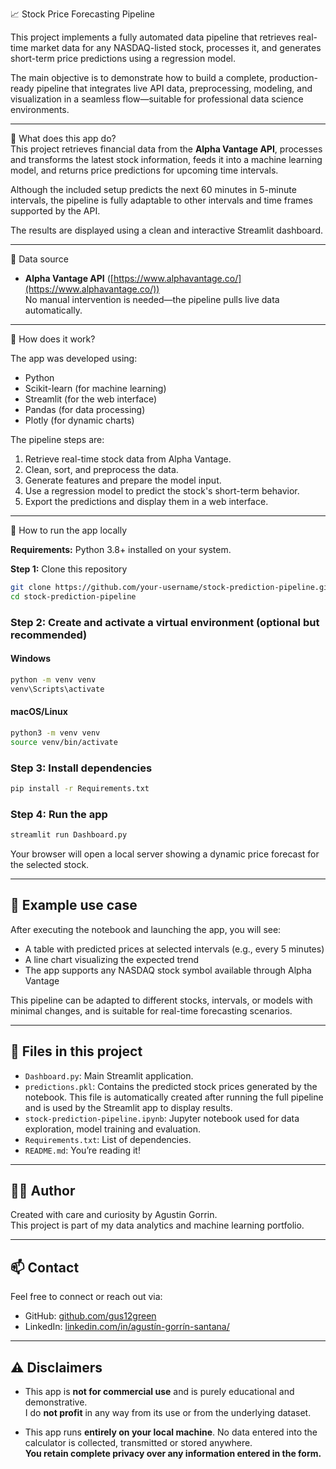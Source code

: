 📈 Stock Price Forecasting Pipeline  

This project implements a fully automated data pipeline that retrieves real-time market data for any NASDAQ-listed stock, processes it, and generates short-term price predictions using a regression model.  

The main objective is to demonstrate how to build a complete, production-ready pipeline that integrates live API data, preprocessing, modeling, and visualization in a seamless flow—suitable for professional data science environments.

---

📌 What does this app do?  
This project retrieves financial data from the **Alpha Vantage API**, processes and transforms the latest stock information, feeds it into a machine learning model, and returns price predictions for upcoming time intervals.  

Although the included setup predicts the next 60 minutes in 5-minute intervals, the pipeline is fully adaptable to other intervals and time frames supported by the API.

The results are displayed using a clean and interactive Streamlit dashboard.

---

📁 Data source  
- **Alpha Vantage API** ([https://www.alphavantage.co/](https://www.alphavantage.co/))  
No manual intervention is needed—the pipeline pulls live data automatically.

---

🧠 How does it work?  

The app was developed using:

- Python
- Scikit-learn (for machine learning)
- Streamlit (for the web interface)
- Pandas (for data processing)
- Plotly (for dynamic charts)

The pipeline steps are:

1. Retrieve real-time stock data from Alpha Vantage.
2. Clean, sort, and preprocess the data.
3. Generate features and prepare the model input.
4. Use a regression model to predict the stock's short-term behavior.
5. Export the predictions and display them in a web interface.

---

🚀 How to run the app locally  

**Requirements:** Python 3.8+ installed on your system.

**Step 1:** Clone this repository  
```bash
git clone https://github.com/your-username/stock-prediction-pipeline.git
cd stock-prediction-pipeline
```
### Step 2: Create and activate a virtual environment (optional but recommended)

#### Windows
```bash
python -m venv venv
venv\Scripts\activate
```

#### macOS/Linux
```bash
python3 -m venv venv
source venv/bin/activate
```

### Step 3: Install dependencies
```bash
pip install -r Requirements.txt
```

### Step 4: Run the app
```bash
streamlit run Dashboard.py
```

Your browser will open a local server showing a dynamic price forecast for the selected stock.

---

## 🧪 Example use case

After executing the notebook and launching the app, you will see:

- A table with predicted prices at selected intervals (e.g., every 5 minutes)
- A line chart visualizing the expected trend
- The app supports any NASDAQ stock symbol available through Alpha Vantage

This pipeline can be adapted to different stocks, intervals, or models with minimal changes, and is suitable for real-time forecasting scenarios.

---

## 📁 Files in this project

- `Dashboard.py`: Main Streamlit application.
- `predictions.pkl`: Contains the predicted stock prices generated by the notebook. This file is automatically created after running the full pipeline and is used by the Streamlit app to display results.
- `stock-prediction-pipeline.ipynb`: Jupyter notebook used for data exploration, model training and evaluation.
- `Requirements.txt`: List of dependencies.
- `README.md`: You’re reading it!

---

## 👨‍💻 Author

Created with care and curiosity by Agustin Gorrin.  
This project is part of my data analytics and machine learning portfolio.

---

## 📫 Contact

Feel free to connect or reach out via:

- GitHub: [github.com/gus12green](https://github.com/gus12green)
- LinkedIn: [linkedin.com/in/agustín-gorrín-santana/](https://linkedin.com/in/agustín-gorrín-santana/)

---

## ⚠️ Disclaimers

- This app is **not for commercial use** and is purely educational and demonstrative.  
  I do **not profit** in any way from its use or from the underlying dataset.

- This app runs **entirely on your local machine**. No data entered into the calculator is collected, transmitted or stored anywhere.  
  **You retain complete privacy over any information entered in the form.**
